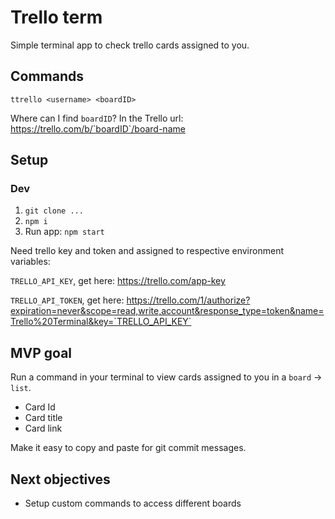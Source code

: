 # Trello term

Simple terminal app to check trello cards assigned to you.

## Commands

`ttrello <username> <boardID>`

Where can I find `boardID`? In the Trello url: https://trello.com/b/`boardID`/board-name

## Setup

### Dev

1. `git clone ...`
1. `npm i`
1. Run app: `npm start`

Need trello key and token and assigned to respective environment variables:

`TRELLO_API_KEY`, get here: https://trello.com/app-key

`TRELLO_API_TOKEN`, get here: https://trello.com/1/authorize?expiration=never&scope=read,write,account&response_type=token&name=Trello%20Terminal&key=`TRELLO_API_KEY`

## MVP goal

Run a command in your terminal to view cards assigned to you in a `board` -> `list`.

- Card Id
- Card title
- Card link

Make it easy to copy and paste for git commit messages.

## Next objectives

- Setup custom commands to access different boards 